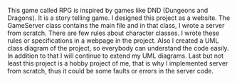 This game called RPG is inspired by games like DND (Dungeons and Dragons). It is a story telling game. I designed this project as a website. The GameServer class contains the main
file and in that class, I wrote a server from scratch. There are few rules about character classes. I wrote these rules or specifications in a webpage in the project.
Also I created a UML class diagram of the project, so everybody can understand the code easily. In addition to that I will continue to extend my UML diagrams. Last but not least
this project is a hobby project of me, that is why I implemented server from scratch, thus it could be some faults or errors in the server code. 
